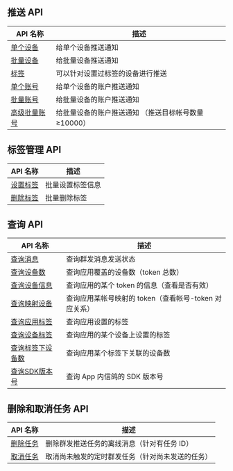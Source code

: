 ## 推送 API 

|API 名称	|描述|
|-----|------|
|[单个设备](http://tcecqpoc.fsphere.cn/document/product/548/13280)	|给单个设备推送通知|
|[批量设备](http://tcecqpoc.fsphere.cn/document/product/548/14709)	|给批量设备推送通知|
|[标签](http://tcecqpoc.fsphere.cn/document/product/548/14710)	|可以针对设置过标签的设备进行推送|
|[单个账号](http://tcecqpoc.fsphere.cn/document/product/548/14711)|给单个设备的账户推送通知|
|[批量账号](http://tcecqpoc.fsphere.cn/document/product/548/14712)	|给批量设备的账户推送通知|
|[高级批量账号](http://tcecqpoc.fsphere.cn/document/product/548/14713)	|给批量设备的账户推送通知 （推送目标帐号数量 ≥10000）|
## 标签管理 API 
|API 名称	|描述|
|-----|------|
|[设置标签](http://tcecqpoc.fsphere.cn/document/product/548/14719)	|批量设置标签信息|
|[删除标签](http://tcecqpoc.fsphere.cn/document/product/548/14709)	|批量删除标签|
## 查询 API 
|API 名称	|描述|
|-----|------|
|[查询消息](http://tcecqpoc.fsphere.cn/document/product/548/13281)	|查询群发消息发送状态|
|[查询设备数](http://tcecqpoc.fsphere.cn/document/product/548/14722)	|查询应用覆盖的设备数（token 总数）|
|[查询设备信息](http://tcecqpoc.fsphere.cn/document/product/548/14723)|查询应用的某个 token 的信息（查看是否有效）|
|[查询映射设备](http://tcecqpoc.fsphere.cn/document/product/548/14724)|查询应用某帐号映射的 token（查看帐号-token 对应关系）|
|[查询应用标签](http://tcecqpoc.fsphere.cn/document/product/548/14725)	|查询应用设置的标签|
|[查询设备标签](http://tcecqpoc.fsphere.cn/document/product/548/14726)	|查询应用的某个设备上设置的标签|
|[查询标签下设备数](http://tcecqpoc.fsphere.cn/document/product/548/14727)	|查询应用某个标签下关联的设备数|
|[查询SDK版本号](http://tcecqpoc.fsphere.cn/document/product/548/14728)	|查询 App 内信鸽的 SDK 版本号|

## 删除和取消任务 API
|API 名称	|描述|
|-----|------|
|[删除任务](http://tcecqpoc.fsphere.cn/document/product/548/14729#.E5.88.A0.E9.99.A4.E4.BB.BB.E5.8A.A1)	|删除群发推送任务的离线消息（针对有任务 ID）|
|[取消任务](http://tcecqpoc.fsphere.cn/document/product/548/14729#.E5.8F.96.E6.B6.88.E4.BB.BB.E5.8A.A1)	|取消尚未触发的定时群发任务（针对尚未发送的任务）|

